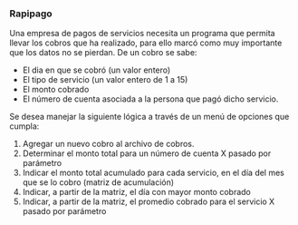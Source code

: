 ### Rapipago

Una empresa de pagos de servicios necesita un programa que permita llevar los cobros que ha realizado, para ello marcó
como muy importante que los datos no se pierdan. De un cobro se sabe:

 - El dia en que se cobró (un valor entero)
 - El tipo de servicio (un valor entero de 1 a 15)
 - El monto cobrado
 - El número de cuenta asociada a la persona que pagó dicho servicio.

Se desea manejar la siguiente lógica a través de un menú de opciones que cumpla:

  1. Agregar un nuevo cobro al archivo de cobros.
  2. Determinar el monto total para un número de cuenta X pasado por parámetro
  3. Indicar el monto total acumulado para cada servicio, en el día del mes que se lo cobro (matriz de acumulación)
  4. Indicar, a partir de la matriz, el día con mayor monto cobrado
  5. Indicar, a partir de la matriz, el promedio cobrado para el servicio X pasado por parámetro
